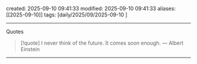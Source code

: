 
created: 2025-09-10 09:41:33
modified: 2025-09-10 09:41:33
aliases: [[2025-09-10]]
tags: [daily/2025/09/2025-09-10 ]

---
Quotes
 > [!quote] I never think of the future. It comes soon enough.
> — Albert Einstein

---























